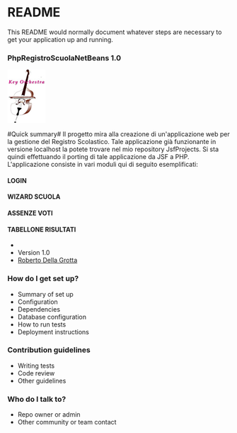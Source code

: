 # README #

This README would normally document whatever steps are necessary to get your application up and running.

### PhpRegistroScuolaNetBeans 1.0 ###
![Key Orchestra](https://raw.githubusercontent.com/rdgmus/PhpProjects/GitHubPhpRegistroScuola/images/CBasso1.png)

#Quick summary#
 Il progetto mira alla creazione di un'applicazione web per la gestione del Registro Scolastico.
 Tale applicazione già funzionante in versione localhost la potete trovare nel mio repository JsfProjects.
 Si sta quindi effettuando il porting di tale applicazione da JSF a PHP.
 L'applicazione consiste in vari moduli qui di seguito esemplificati:
#### LOGIN ####
#### WIZARD SCUOLA ####
#### ASSENZE VOTI  ####
#### TABELLONE RISULTATI ####
*
* Version 1.0
* [Roberto Della Grotta](https://github.com/rdgmus/PhpProjects.git)

### How do I get set up? ###

* Summary of set up
* Configuration
* Dependencies
* Database configuration
* How to run tests
* Deployment instructions

### Contribution guidelines ###

* Writing tests
* Code review
* Other guidelines

### Who do I talk to? ###

* Repo owner or admin
* Other community or team contact
